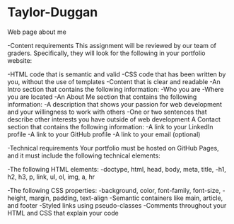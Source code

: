 # Taylor-Duggan
Web page about me 

-Content requirements
This assignment will be reviewed by our team of graders. Specifically, they will look for the following in your portfolio website:

-HTML code that is semantic and valid
-CSS code that has been written by you, without the use of templates
-Content that is clear and readable
-An Intro section that contains the following information:
  -Who you are
  -Where you are located
-An About Me section that contains the following information:
  -A description that shows your passion for web development and your willingness to work with others
  -One or two sentences that describe other interests you have outside of web development
A Contact section that contains the following information:
  -A link to your LinkedIn profile
  -A link to your GitHub profile
  -A link to your email (optional)
  
  
-Technical requirements
Your portfolio must be hosted on GitHub Pages, and it must include the following technical elements:

-The following HTML elements:
  -doctype, html, head, body, meta, title,
  -h1, h2, h3, p, link, ul, ol, img, a, hr
  
-The following CSS properties:
 -background, color, font-family, font-size,
 -height, margin, padding, text-align
-Semantic containers like main, article, and footer
-Styled links using pseudo-classes
-Comments throughout your HTML and CSS that explain your code
